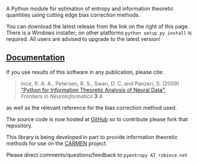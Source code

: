 A Python module for estimation of entropy and information theoretic quantities using cutting edge bias correction methods.

You can download the latest release from the link on the right of this page. There is a Windows installer; on other platforms `python setup.py install` is required. All users are advised to upgrade to the latest version!

## [Documentation](http://robince.github.com/pyentropy/index.html) ##

If you use results of this software in any publication, please cite:

> Ince, R. A. A., Petersen, R. S., Swan, D. C. and Panzeri, S. (2009)<br />
> ["Python for Information Theoretic Analysis of Neural Data"](http://www.frontiersin.org/neuroinformatics/paper/10.3389/neuro.11.004.2009/),<br />
> _Frontiers in Neuroinformatics_ **3**:4

as well as the relevant reference for the bias correction method used.

The source code is now hosted at [GitHub](http://www.github.com/robince/pyentropy) so to contribute please fork that repository.

This library is being developed in part to provide information theoretic methods for use on the [CARMEN](http://carmen.org.uk/) project.

Please direct comments/questions/feedback to `pyentropy AT robince.net`